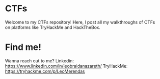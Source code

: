 # CTFs

Welcome to my CTFs repository!
Here, I post all my walkthroughs of CTFs on platforms like TryHackMe and HackTheBox.

# Find me!

Wanna reach out to me? 
Linkedin: https://www.linkedin.com/in/leobraidanazareth/
TryHackMe: https://tryhackme.com/p/LeoMerendas
